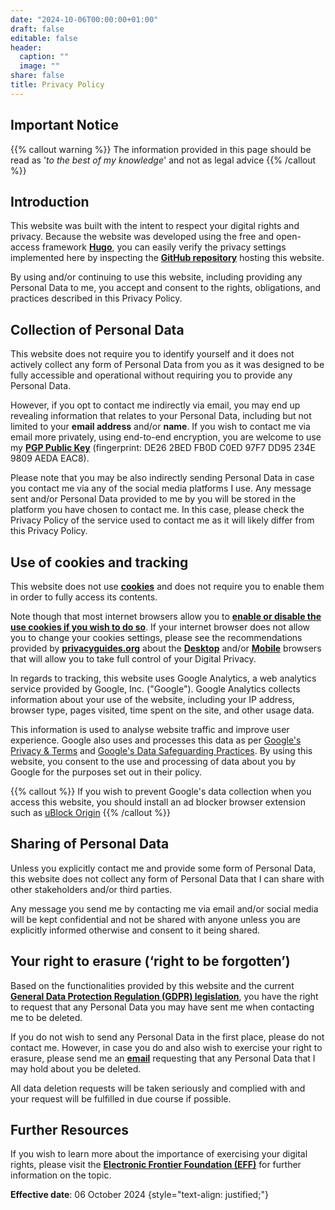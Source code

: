 ```yaml
---
date: "2024-10-06T00:00:00+01:00"
draft: false
editable: false
header:
  caption: ""
  image: ""
share: false
title: Privacy Policy
---
```


## **Important Notice**
{{% callout warning %}}
The information provided in this page should be read as '_to the best of my knowledge_' 
and not as legal advice
{{% /callout %}}

## **Introduction**
This website was built with the intent to respect your digital rights and privacy. Because the website was developed using the free and open-access framework **[Hugo](https://gohugo.io/)**, you can easily verify the privacy settings implemented here by inspecting the **[GitHub repository](https://github.com/halleypontes/academic_website2024)** hosting this website.

By using and/or continuing to use this website, including providing any Personal Data to me, you accept and consent to the rights, obligations, and practices described in this Privacy Policy.

## **Collection of Personal Data**
This website does not require you to identify yourself and it does not actively collect any form of Personal Data from you as it was designed to be fully accessible and operational without requiring you to provide any Personal Data. 

However, if you opt to contact me indirectly via email, you may end up revealing information that relates to your Personal Data, including but not limited to your **email address** and/or **name**. If you wish to contact me via email more privately, using end-to-end encryption, you are welcome to use my **[PGP Public Key](https://drive.proton.me/urls/GYZNM1652C#C34xqQi4LYoU)** (fingerprint: DE26 2BED FB0D C0ED 97F7 
          DD95 234E 9809 AEDA EAC8).

Please note that you may be also indirectly sending Personal Data in case you contact me via any of the social media platforms I use. Any message sent and/or Personal Data provided to me by you will be stored in the platform you have chosen to contact me.
In this case, please check the Privacy Policy of the service used to contact me as it will likely differ from this Privacy Policy.

## **Use of cookies and tracking**
This website does not use **[cookies](https://www.cookiesandyou.com/)** and does not require you to enable them in order to fully access its contents.

Note though that most internet browsers allow you to **[enable or disable the use cookies if you wish to do so](https://www.cookiesandyou.com/disable-cookies)**. If your internet browser does not allow you to change your cookies settings, please see the recommendations provided by **[privacyguides.org](https://www.privacyguides.org/)** about the **[Desktop](https://www.privacyguides.org/en/desktop-browsers/)** and/or **[Mobile](https://www.privacyguides.org/en/mobile-browsers/)** browsers that will allow you to take full control of your Digital Privacy.

In regards to tracking, this website uses Google Analytics, a web analytics service provided by Google, Inc. ("Google"). Google Analytics collects information about your use of the website, including your IP address, browser type, pages visited, time spent on the site, and other usage data.

This information is used to analyse website traffic and improve user experience. Google also uses and processes this data as per 
[Google's Privacy & Terms](https://www.google.com/policies/privacy/partners/) and [Google's Data Safeguarding Practices](https://support.google.com/analytics/answer/6004245).
By using this website, you consent to the use and processing of data about you by Google for the purposes set out in their policy.

{{% callout %}}
If you wish to prevent Google's data collection when you access this website, you should install an ad blocker browser extension such as [uBlock Origin](https://ublockorigin.com/)
{{% /callout %}}

## **Sharing of Personal Data**
Unless you explicitly contact me and provide some form of Personal Data, this website does not collect any form of Personal Data that I can share with other stakeholders and/or third parties.

Any message you send me by contacting me via email and/or social media will be kept confidential and not be shared with anyone unless you are explicitly informed otherwise and consent to it being shared.

## **Your right to erasure (‘right to be forgotten’)**
Based on the functionalities provided by this website and the current **[General Data Protection Regulation  (GDPR) legislation](https://gdpr-info.eu/art-17-gdpr/)**, you have the right to request that any Personal Data you may have sent me when contacting me to be deleted.

If you do not wish to send any Personal Data in the first place, please do not contact me. However, in case you do and also wish to exercise your right to erasure, please send me an **[email](mailto:contactme@halleypontes.com)** requesting that any Personal Data that I may hold about you be deleted.

All data deletion requests will be taken seriously and complied with and your request will be fulfilled in due course if possible.

## **Further Resources**
If you wish to learn more about the importance of exercising your digital rights, please visit the **[Electronic Frontier Foundation (EFF)](https://www.eff.org/issues/privacy)** for further information on the topic.

**Effective date**: 06 October 2024
{style="text-align: justified;"}